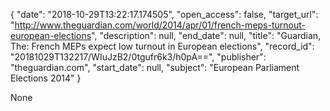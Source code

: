{
  "date": "2018-10-29T13:22:17.174505", 
  "open_access": false, 
  "target_url": "http://www.theguardian.com/world/2014/apr/01/french-meps-turnout-european-elections", 
  "description": null, 
  "end_date": null, 
  "title": "Guardian, The: French MEPs expect low turnout in European elections", 
  "record_id": "20181029T132217/WIuJzB2/0tgufr6k3/h0pA==", 
  "publisher": "theguardian.com", 
  "start_date": null, 
  "subject": "European Parliament Elections 2014"
}

None
